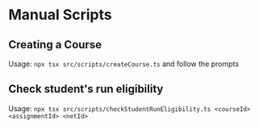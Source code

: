 # Manual Scripts

## Creating a Course

Usage: `npx tsx src/scripts/createCourse.ts` and follow the prompts

## Check student's run eligibility

Usage: `npx tsx src/scripts/checkStudentRunEligibility.ts <courseId> <assignmentId> <netId>`